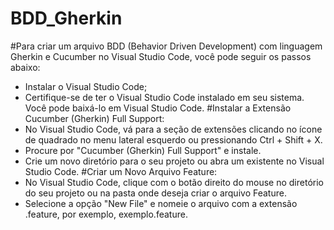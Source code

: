 # BDD_Gherkin
#Para criar um arquivo BDD (Behavior Driven Development) com linguagem Gherkin e Cucumber no Visual Studio Code, você pode seguir os passos abaixo:
- Instalar o Visual Studio Code;
- Certifique-se de ter o Visual Studio Code instalado em seu sistema. Você pode baixá-lo em Visual Studio Code.
#Instalar a Extensão Cucumber (Gherkin) Full Support:
- No Visual Studio Code, vá para a seção de extensões clicando no ícone de quadrado no menu lateral esquerdo ou pressionando Ctrl + Shift + X.
- Procure por "Cucumber (Gherkin) Full Support" e instale.
- Crie um novo diretório para o seu projeto ou abra um existente no Visual Studio Code.
 #Criar um Novo Arquivo Feature:
- No Visual Studio Code, clique com o botão direito do mouse no diretório do seu projeto ou na pasta onde deseja criar o arquivo Feature.
- Selecione a opção "New File" e nomeie o arquivo com a extensão .feature, por exemplo, exemplo.feature.

